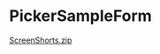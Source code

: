 # PickerSampleForm

[ScreenShorts.zip](https://github.com/PraveenShakya12/PickerSampleForm/files/10267168/ScreenShorts.zip)
